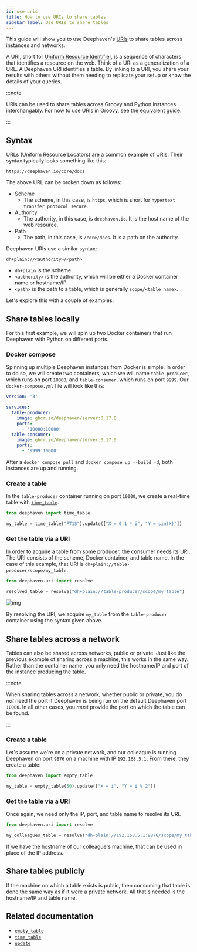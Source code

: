 ```yaml
---
id: use-uris
title: How to use URIs to share tables
sidebar_label: Use URIs to share tables
---
```


This guide will show you to use Deephaven's [URIs](https://deephaven.io/core/pydoc/code/deephaven.uri.html?highlight=uri#module-deephaven.uri) to share tables across instances and networks.

A URI, short for [Uniform Resource Identifier](https://en.wikipedia.org/wiki/Uniform_Resource_Identifier), is a sequence of characters that identifies a resource on the web. Think of a URI as a generalization of a URL. A Deephaven URI identifies a table. By linking to a URI, you share your results with others without them needing to replicate your setup or know the details of your queries.

:::note

URIs can be used to share tables across Groovy and Python instances interchangably. For how to use URIs in Groovy, see [the equivalent guide](../../../core_versioned_docs/version-groovy/docs/how-to-guides/use-uris.md).

:::

## Syntax

URLs (Uniform Resource Locators) are a common example of URIs. Their syntax typically looks something like this:

`https://deephaven.io/core/docs`

The above URL can be broken down as follows:

- Scheme
  - The scheme, in this case, is `https`, which is short for `hypertext transfer protocol secure`.
- Authority
  - The authority, in this case, is `deephaven.io`. It is the host name of the web resource.
- Path
  - The path, in this case, is `/core/docs`. It is a path on the authority.

Deephaven URIs use a similar syntax:

`dh+plain://<authority>/<path>`

- `dh+plain` is the scheme.
- `<authority>` is the authority, which will be either a Docker container name or hostname/IP.
- `<path>` is the path to a table, which is generally `scope/<table_name>`.

Let's explore this with a couple of examples.

## Share tables locally

For this first example, we will spin up two Docker containers that run Deephaven with Python on different ports.

### Docker compose

Spinning up multiple Deephaven instances from Docker is simple. In order to do so, we will create two containers, which we will name `table-producer`, which runs on port `10000`, and `table-consumer`, which runs on port `9999`. Our `docker-compose.yml` file will look like this:

```yml
version: '3'

services:
  table-producer:
    image: ghcr.io/deephaven/server:0.17.0
    ports:
      - '10000:10000'
  table-consumer:
    image: ghcr.io/deephaven/server:0.17.0
    ports:
      - '9999:10000'
```

After a `docker compose pull` and `docker compose up --build -d`, both instances are up and running.

### Create a table

In the `table-producer` container running on port `10000`, we create a real-time table with [`time_table`](../reference/table-operations/create/timeTable.md).

```python order=null
from deephaven import time_table

my_table = time_table("PT1S").update(["X = 0.1 * i", "Y = sin(X)"])
```

### Get the table via a URI

In order to acquire a table from some producer, the consumer needs its URI. The URI consists of the scheme, Docker container, and table name. In the case of this example, that URI is `dh+plain://table-producer/scope/my_table`.

```python skip-test
from deephaven.uri import resolve

resolved_table = resolve("dh+plain://table-producer/scope/my_table")
```

![img](../assets/how-to/resolved-table-uri.gif)

By resolving the URI, we acquire `my_table` from the `table-producer` container using the syntax given above.

## Share tables across a network

Tables can also be shared across networks, public or private. Just like the previous example of sharing across a machine, this works in the same way. Rather than the container name, you only need the hostname/IP and port of the instance producing the table.

:::note

When sharing tables across a network, whether public or private, you do _not_ need the port if Deephaven is being run on the default Deephaven port `10000`. In all other cases, you _must_ provide the port on which the table can be found.

:::

### Create a table

Let's assume we're on a private network, and our colleague is running Deephaven on port `9876` on a machine with IP `192.168.5.1`. From there, they create a table:

```python order=null
from deephaven import empty_table

my_table = empty_table(50).update(["X = i", "Y = i % 2"])
```

### Get the table via a URI

Once again, we need only the IP, port, and table name to resolve its URI.

```python skip-test
from deephaven.uri import resolve

my_colleagues_table = resolve("dh+plain://192.168.5.1:9876/scope/my_table")
```

If we have the hostname of our colleague's machine, that can be used in place of the IP address.

## Share tables publicly

If the machine on which a table exists is public, then consuming that table is done the same way as if it were a private network. All that's needed is the hostname/IP and table name.

<!-- TODO:

## Paths

Tables can exist in different scopes, such as in app mode and others. When this is the case, the scope changes.

Update this section. I need to learn more about different scopes. -->

## Related documentation

- [`empty_table`](../reference/table-operations/create/emptyTable.md)
- [`time_table`](../reference/table-operations/create/timeTable.md)
- [`update`](../reference/table-operations/select/update.md)

